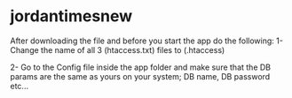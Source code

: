 # jordantimesnew

After downloading the file and before you start the app do the following:
1- Change the name of all 3 (htaccess.txt) files to (.htaccess)

2- Go to the Config file inside the app folder and make sure that the DB params are the same as yours on your system; DB name, DB password etc...
